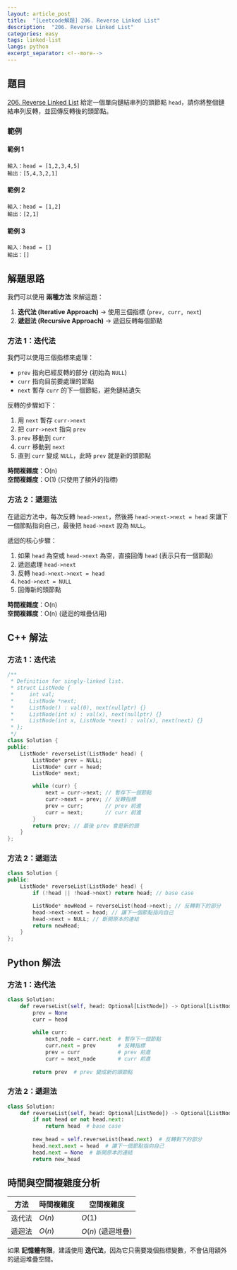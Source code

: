 ```yaml
---
layout: article_post
title:  "[Leetcode解題] 206. Reverse Linked List"
description:  "206. Reverse Linked List"
categories: easy
tags: linked-list
langs: python
excerpt_separator: <!--more-->
---
```


## 題目
[206. Reverse Linked List](https://leetcode.com/problems/reverse-linked-list/)
給定一個單向鏈結串列的頭節點 `head`，請你將整個鏈結串列反轉，並回傳反轉後的頭節點。
<!--more-->

### 範例
#### **範例 1**
```
輸入：head = [1,2,3,4,5]
輸出：[5,4,3,2,1]
```
#### **範例 2**
```
輸入：head = [1,2]
輸出：[2,1]
```
#### **範例 3**
```
輸入：head = []
輸出：[]
```

## **解題思路**
我們可以使用 **兩種方法** 來解這題：
1. **迭代法 (Iterative Approach)** → 使用三個指標 (`prev, curr, next`)
2. **遞迴法 (Recursive Approach)** → 遞迴反轉每個節點

### **方法 1：迭代法**
我們可以使用三個指標來處理：
- `prev` 指向已經反轉的部分 (初始為 `NULL`)
- `curr` 指向目前要處理的節點
- `next` 暫存 `curr` 的下一個節點，避免鏈結遺失

反轉的步驟如下：
1. 用 `next` 暫存 `curr->next`
2. 把 `curr->next` 指向 `prev`
3. `prev` 移動到 `curr`
4. `curr` 移動到 `next`
5. 直到 `curr` 變成 `NULL`，此時 `prev` 就是新的頭節點

**時間複雜度**：O(n)  
**空間複雜度**：O(1) (只使用了額外的指標)

### **方法 2：遞迴法**
在遞迴方法中，每次反轉 `head->next`，然後將 `head->next->next = head` 來讓下一個節點指向自己，最後把 `head->next` 設為 `NULL`。

遞迴的核心步驟：
1. 如果 `head` 為空或 `head->next` 為空，直接回傳 `head` (表示只有一個節點)
2. 遞迴處理 `head->next`
3. 反轉 `head->next->next = head`
4. `head->next = NULL`
5. 回傳新的頭節點

**時間複雜度**：O(n)  
**空間複雜度**：O(n) (遞迴的堆疊佔用)
## C++ 解法
### **方法 1：迭代法**
```cpp
/**
 * Definition for singly-linked list.
 * struct ListNode {
 *     int val;
 *     ListNode *next;
 *     ListNode() : val(0), next(nullptr) {}
 *     ListNode(int x) : val(x), next(nullptr) {}
 *     ListNode(int x, ListNode *next) : val(x), next(next) {}
 * };
 */
class Solution {
public:
    ListNode* reverseList(ListNode* head) {
        ListNode* prev = NULL;
        ListNode* curr = head;
        ListNode* next;

        while (curr) {
            next = curr->next; // 暫存下一個節點
            curr->next = prev; // 反轉指標
            prev = curr;       // prev 前進
            curr = next;       // curr 前進
        }
        return prev; // 最後 prev 會是新的頭
    }
};
```

### **方法 2：遞迴法**
```cpp
class Solution {
public:
    ListNode* reverseList(ListNode* head) {
        if (!head || !head->next) return head; // base case

        ListNode* newHead = reverseList(head->next); // 反轉剩下的部分
        head->next->next = head; // 讓下一個節點指向自己
        head->next = NULL; // 斷開原本的連結
        return newHead;
    }
};
```

## **Python 解法**
### **方法 1：迭代法**
```python
class Solution:
    def reverseList(self, head: Optional[ListNode]) -> Optional[ListNode]:
        prev = None
        curr = head
        
        while curr:
            next_node = curr.next  # 暫存下一個節點
            curr.next = prev       # 反轉指標
            prev = curr            # prev 前進
            curr = next_node       # curr 前進
        
        return prev  # prev 變成新的頭節點
```

### **方法 2：遞迴法**
```python
class Solution:
    def reverseList(self, head: Optional[ListNode]) -> Optional[ListNode]:
        if not head or not head.next:
            return head  # base case
        
        new_head = self.reverseList(head.next)  # 反轉剩下的部分
        head.next.next = head  # 讓下一個節點指向自己
        head.next = None  # 斷開原本的連結
        return new_head
```

## **時間與空間複雜度分析**
| 方法 | 時間複雜度 | 空間複雜度 |
|------|----------|----------|
| 迭代法 | $O(n)$ | $O(1)$ |
| 遞迴法 | $O(n)$ | $O(n)$ (遞迴堆疊) |

如果 **記憶體有限**，建議使用 **迭代法**，因為它只需要幾個指標變數，不會佔用額外的遞迴堆疊空間。
